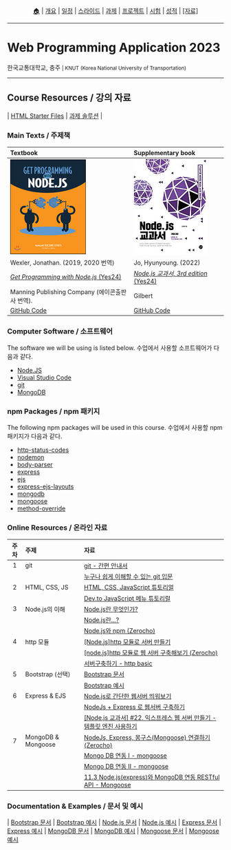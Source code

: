 <p id="menu" align="center">
  <a href="https://ut-nodejs.github.io" title="Home">🏠</a> |
  <a href="about.html" title="About">개요</a> |
  <a href="/schedule.html" title="Schedule">일정</a> |
  <a href="/slides.html" title="Slides">스라이드</a> |
  <a href="/assignments.html" title="Assignments">과제</a> |
  <a href="/project.html" title="Project">프로젝트</a> |
  <a href="/tests.html" title="Tests">시험</a> |
  <a href="/grading.html" title="Grading">성적</a> |
  <a href="/resources.html" title="Resources"><u>[자료]</u></a>
</p>

---

# Web Programming Application 2023

<p>한국교통대학교, 충주<small> | KNUT (Korea National University of Transportation)</small></p>

---

## Course Resources / 강의 자료

| [HTML Starter Files](https://github.com/ut-nodejs/html-starter-files) | [과제 솔루션](https://github.com/ut-nodejs/assignment-solutions) |

### Main Texts / 주제책

| Textbook                                                                              | Supplementary book                                                                    |
| :------------------------------------------------------------------------------------ | :------------------------------------------------------------------------------------ |
| ![book-main](/img/gh-pages/book-main.jpg)                                             | ![book-extra](/img/gh-pages/book-extra.jpg)                                           |
| Wexler, Jonathan. (2019, 2020 번역)                                                   | Jo, Hyunyoung. (2022)                                                                 |
| [_Get Programming with Node.js_ (Yes24)](http://www.yes24.com/Product/Goods/86429845) | [_Node.js 교과서, 3rd edition_ (Yes24)](http://www.yes24.com/Product/Goods/116192535) |
| Manning Publishing Company (에이콘출판사 번역).                                       | Gilbert                                                                               |
| [GitHub Code](https://github.com/JonathanWexler/get-programming-with-nodejs)   | [GitHub Code](https://github.com/ZeroCho/nodejs-book)   |

### Computer Software / 소프트웨어

The software we will be using is listed below. 수업에서 사용할 소프트웨어가 다음과 같다.

- [Node.JS](https://nodejs.org/en/download/)
- [Visual Studio Code](https://code.visualstudio.com/download)
- [git](https://git-scm.com/downloads)
- [MongoDB](https://www.mongodb.com/try/download/community)

### npm Packages / npm 패키지

The following npm packages will be used in this course. 수업에서 사용할 npm 패키지가 다음과 같다.

- [http-status-codes](https://www.npmjs.com/package/http-status-codes)
- [nodemon](https://www.npmjs.com/package/nodemon)
- [body-parser](https://www.npmjs.com/package/body-parser)
- [express](https://www.npmjs.com/package/express)
- [ejs](https://www.npmjs.com/package/ejs)
- [express-ejs-layouts](https://www.npmjs.com/package/express-ejs-layouts)
- [mongodb](https://www.npmjs.com/package/mongodb)
- [mongoose](https://www.npmjs.com/package/mongoose)
- [method-override](https://www.npmjs.com/package/method-override)

### Online Resources / 온라인 자료

| 주차 | 주제 | 자료 |
| :--: | :-- | :-- |
|  1   | git | [git - 간편 안내서](https://up1.github.io/git-guide/index.ko.html)  |
|      |     | [누구나 쉽게 이해할 수 있는 git 입문](https://backlog.com/git-tutorial/kr/) |
|  2   |  HTML, CSS, JS   | [HTML, CSS, JavaScript 튜토리얼](https://heropy.blog/2019/04/24/html-css-starter/) |
|      |     | [Dev.to JavaScript 메뉴 튜토리럴](https://dev.to/ljcdev/easy-hamburger-menu-with-js-2do0) |
|  3   | Node.js의 이해 | [Node.js란 무엇인가?](https://velog.io/@sms8377/Javascript-Node.js%EB%9E%80-%EB%AC%B4%EC%97%87%EC%9D%B8%EA%B0%80) |
|      |     | [Node.js란...?](https://perfectacle.github.io/2017/06/18/what-is-node-js/) |
|      |     | [Node.js와 npm (Zerocho)](https://www.zerocho.com/category/NodeJS/post/57387cb8715202c8679b3af1) |
|  4   | http 모듈 | [[Node.js]http 모듈로 서버 만들기](https://velog.io/@jjaa9292/Node.jshttp-%EB%AA%A8%EB%93%88%EB%A1%9C-%EC%84%9C%EB%B2%84-%EB%A7%8C%EB%93%A4%EA%B8%B0) |
|      |     | [[node.js]http 모듈로 웹 서버 구축해보기 (Zerocho)](https://www.zerocho.com/category/NodeJS/post/57a8e9cb15ac0000182794fa) |
|      |     | [서버구축하기 - http basic](https://javafa.gitbooks.io/nodejs_server_basic/content/chapter3.html) |
|  5   | Bootstrap (선택) | [Bootstrap 문서](https://getbootstrap.kr/docs/5.2/getting-started/introduction/) |
|      |     | [Bootstrap 예시](https://getbootstrap.kr/docs/5.2/examples/) |
|  6   | Express & EJS | [Node.js로 간단한 웹서버 띄워보기](https://selosele.github.io/2020/11/23/nodejs-create-webserver/) |
|      |     | [NodeJs + Express 로 웹서버 구축하기](https://velog.io/@goody/NodeJs-Express-%EB%A1%9C-%EC%9B%B9%EC%84%9C%EB%B2%84-%EA%B5%AC%EC%B6%95%ED%95%98%EA%B8%B0) |
|      |     | [[Node.js 교과서] #22. 익스프레스 웹 서버 만들기 - 템플릿 엔진 사용하기](https://waaaafflewithberries.tistory.com/112) |
|  7   | MongoDB & Mongoose | [NodeJs, Express, 몽구스(Mongoose) 연결하기 (Zerocho)](https://www.zerocho.com/category/NodeJS/post/57924d1e8241b6f43951af1a) |
|      |     | [Mongo DB 연동 I - mongoose](https://javafa.gitbooks.io/nodejs_server_basic/content/chapter12.html) |
|      |     | [Mongo DB 연동 II - mongoose](https://javafa.gitbooks.io/nodejs_server_basic/content/chapter13.html) |
|      |     | [11.3 Node.js(express)와 MongoDB 연동 RESTful API - Mongoose](https://poiemaweb.com/mongoose) |

### Documentation & Examples / 문서 및 예시

| [Bootstrap 문서](https://getbootstrap.kr/docs/5.2/getting-started/introduction/) | [Bootstrap 예시](https://getbootstrap.kr/docs/5.2/examples/)
| [Node.js 문서](https://nodejs.org/api/) | [Node.js 예시](https://nodejs.org/ko/docs/guides/getting-started-guide/)
| [Express 문서](https://expressjs.com/ko/) | [Express 예시](https://expressjs.com/ko/starter/examples.html)
| [MongoDB 문서](https://docs.mongodb.com/) | [MongoDB 예시](https://docs.mongodb.com/manual/tutorial/query-documents/)
| [Mongoose 문서](https://mongoosejs.com/docs/guide.html) | [Mongoose 예시](https://mongoosejs.com/docs/examples.html)
